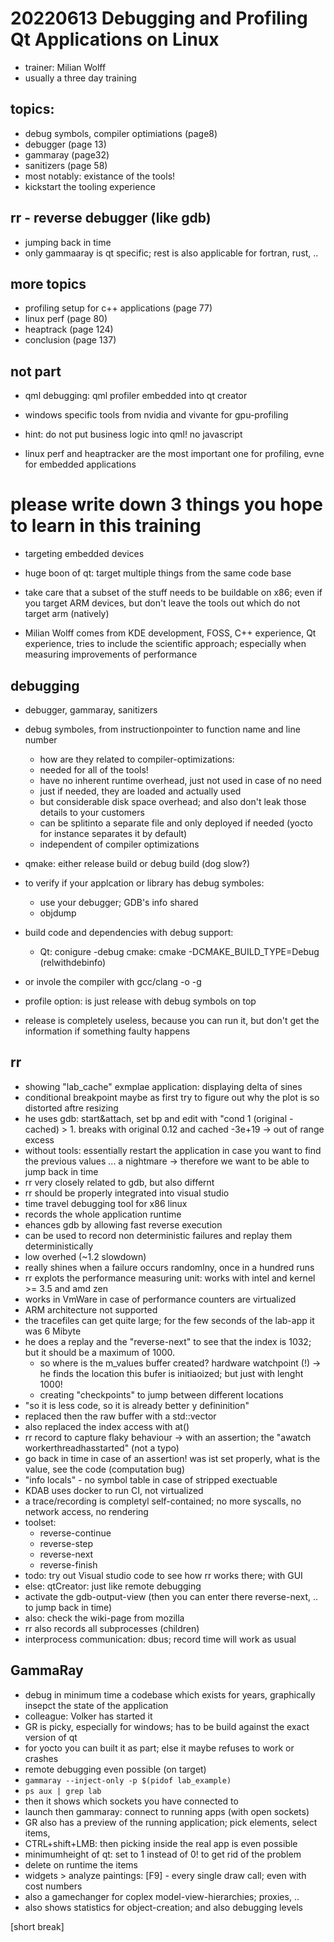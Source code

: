 # 20220613 Debugging and Profiling Qt Applications on Linux

* trainer: Milian Wolff
* usually a three day training

## topics:
* debug symbols, compiler optimiations (page8)
* debugger (page 13)
* gammaray (page32)
* sanitizers (page 58)
* most notably: existance of the tools!
* kickstart the tooling experience

## rr - reverse debugger (like gdb)
* jumping back in time
* only gammaaray is qt specific; rest is also applicable for fortran, rust, ..

## more topics
* profiling setup for c++ applications (page 77)
* linux perf (page 80)
* heaptrack (page 124)
* conclusion (page 137)

## not part
* qml debugging: qml profiler embedded into qt creator
* windows specific tools from nvidia and vivante for gpu-profiling

* hint: do not put business logic into qml! no javascript
* linux perf and heaptracker are the most important one for profiling, evne for embedded applications

# please write down 3 things you hope to learn in this training
* targeting embedded devices
* huge boon of qt: target multiple things from the same code base
* take care that a subset of the stuff needs to be buildable on x86; even if you target ARM devices, but don't leave the tools out which do not target arm (natively)

* Milian Wolff comes from KDE development, FOSS, C++ experience, Qt experience, tries to include the scientific approach; especially when measuring improvements of performance

## debugging
* debugger, gammaray, sanitizers
* debug symboles, from instructionpointer to function name and line number
  * how are they related to compiler-optimizations:
  * needed for all of the tools!
  * have no inherent runtime overhead, just not used in case of no need
  * just if needed, they are loaded and actually used
  * but considerable disk space overhead; and also don't leak those details to your customers
  * can be splitinto a separate file and only deployed if needed (yocto for instance separates it by default)
  * independent of compiler optimizations
* qmake: either release build or debug build (dog slow?)

* to verify if your applcation or library has debug symboles:
  * use your debugger; GDB's info shared
  * objdump
* build code and  dependencies with debug support:
  * Qt: conigure -debug
  cmake: cmake -DCMAKE_BUILD_TYPE=Debug (relwithdebinfo)
* or invole the compiler with gcc/clang -o -g

* profile option: is just release with debug symbols on top
* release is completely useless, because you can run it, but don't get the information if something faulty happens

## rr
* showing "lab_cache" exmplae application: displaying delta of sines
* conditional breakpoint maybe as first try to figure out why the plot is so distorted aftre resizing
* he uses gdb: start&attach, set bp and edit with "cond 1 (original -cached) > 1. breaks with original 0.12 and cached -3e+19 -> out of range excess
* without tools: essentially restart the application in case you want to find the previous values ... a nightmare -> therefore we want to be able to jump back in time
*  rr very closely related to gdb, but also differnt
* rr should be properly integrated into visual studio
* time travel debugging tool for x86 linux
* records the whole application runtime
* ehances gdb by allowing fast reverse execution
* can be used to record non deterministic failures and replay them deterministically
* low overhed (~1.2 slowdown)
* really shines when a failure occurs randomlny, once in a hundred runs
* rr explots the performance measuring unit: works with intel and kernel >= 3.5 and amd zen
* works in VmWare in case of performance counters are virtualized
* ARM architecture not supported
* the tracefiles can get quite large; for the few seconds of the lab-app it was 6 Mibyte
* he does a replay and the "reverse-next" to see that the index is 1032; but it should be a maximum of 1000.
  * so where is the m_values buffer created? hardware watchpoint (!) -> he finds the location this bufer is initiaoized; but just with lenght 1000!
  * creating "checkpoints" to jump between different locations
* "so it is less code, so it is already better y defininition"
* replaced then the raw buffer with a std::vector
* also replaced the index access with at()
* rr record to capture flaky behaviour -> with an assertion; the "awatch workerthreadhasstarted" (not a typo)
* go back in time in case of an assertion! was ist set properly, what is the value, see the code (computation bug)
* "info locals" - no symbol table in case of stripped exectuable
* KDAB uses docker to run CI, not virtualized
* a trace/recording is completyl self-contained; no more syscalls, no network access, no rendering
* toolset:
  * reverse-continue
  * reverse-step
  * reverse-next
  * reverse-finish
* todo: try out Visual studio code to see how rr works there; with GUI
* else: qtCreator: just like remote debugging
* activate the gdb-output-view (then you can enter there reverse-next, .. to jump back in time)
* also: check the wiki-page from mozilla
* rr also records all subprocesses (children)
* interprocess communication: dbus; record time will work as usual

## GammaRay
* debug in minimum time a codebase which exists for years, graphically insepct the state of the application
* colleague: Volker has started it
* GR is picky, especially for windows; has to be build against the exact version of qt
* for yocto you can built it as part; else it maybe refuses to work or crashes
* remote debugging even possible (on target)
* `gammaray --inject-only -p $(pidof lab_example)`
* `ps aux | grep lab`
* then it shows which sockets you have connected to
* launch then gammaray: connect to running apps (with open sockets)
* GR also has a preview of the running application; pick elements, select items, 
* CTRL+shift+LMB: then picking inside the real app is even possible
* minimumheight of qt: set to 1 instead of 0! to get rid of the problem
* delete on runtime the items
* widgets > analyze paintings: [F9] - every single draw call; even with cost numbers
* also a gamechanger for coplex model-view-hierarchies; proxies, ..
* also shows statistics for object-creation; and also debugging levels

[short break]
